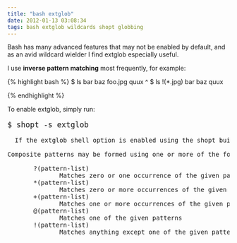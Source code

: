 ```yaml
---
title: "bash extglob"
date: 2012-01-13 03:08:34
tags: bash extglob wildcards shopt globbing
---
```


<p>
Bash has many advanced features that may not be enabled by default, and as an avid wildcard wielder I find <span class="mono">extglob</span> especially useful.
</p>

<p>
I use <b>inverse pattern matching</b> most frequently, for example:
</p>


{% highlight bash %}
$ ls
bar     baz     foo.jpg     quux
                   ^
$ ls !(*.jpg)
bar  baz  quux

{% endhighlight %}

<p>
To enable extglob, simply run:
</p>

<pre style="font-size: 17px">
$ shopt -s extglob
</pre>

<pre style="font-size: 14px">
  If the extglob shell option is enabled using the shopt builtin, several extended  pattern  matching  operators are recognized.  In the following description, a pattern-list is a list of one or more patterns separated by a |.  

Composite patterns may be formed using one or more of the following sub-patterns:

       ?(pattern-list)
              Matches zero or one occurrence of the given pattern               
       *(pattern-list)
              Matches zero or more occurrences of the given patterns
       +(pattern-list)
              Matches one or more occurrences of the given patterns
       @(pattern-list)
              Matches one of the given patterns
       !(pattern-list)
              Matches anything except one of the given patterns
</pre>
